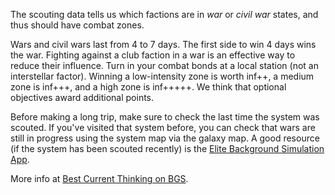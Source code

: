 The scouting data tells us which factions are in *war* or *civil war* states, and thus should have combat zones.  

Wars and civil wars last from 4 to 7 days.  The first side to win 4 days wins the war.  Fighting against a club faction in a war is an effective way to reduce
their influence.  Turn in your combat bonds at a local station (not an interstellar factor).  Winning a low-intensity zone
is worth inf++, a medium zone is inf+++, and a high zone is inf+++++.  We think that optional objectives award additional
points.

Before making a long trip, make sure to check the last time the system was scouted.  If you've visited that system before, you can check
that wars are still in progress using the system map via the galaxy map.  A good resource (if the system has been scouted
recently) is the [Elite Background Simulation App](https://elitebgs.app/).

More info at [Best Current Thinking on BGS](https://forums.frontier.co.uk/threads/war-and-civil-war-bgs-guide-best-current-thinking.425015/).